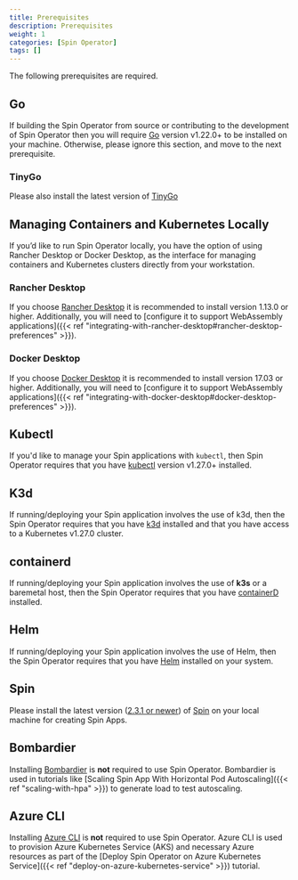```yaml
---
title: Prerequisites
description: Prerequisites
weight: 1
categories: [Spin Operator]
tags: []
---
```


The following prerequisites are required.

## Go

If building the Spin Operator from source or contributing to the development of Spin Operator then you will require [Go](https://go.dev/doc/install) version v1.22.0+ to be installed on your machine. Otherwise, please ignore this section, and move to the next prerequisite.

### TinyGo

Please also install the latest version of [TinyGo](https://tinygo.org/getting-started/install/)

## Managing Containers and Kubernetes Locally

If you’d like to run Spin Operator locally, you have the option of using Rancher Desktop or Docker Desktop, as the interface for managing containers and Kubernetes clusters directly from your workstation.

### Rancher Desktop

If you choose [Rancher Desktop](https://rancherdesktop.io/) it is recommended to install version 1.13.0 or higher. Additionally, you will need to [configure it to support WebAssembly applications]({{< ref "integrating-with-rancher-desktop#rancher-desktop-preferences" >}}).

### Docker Desktop

If you choose [Docker Desktop](https://docs.docker.com/get-docker/) it is recommended to install version 17.03 or higher. Additionally, you will need to [configure it to support WebAssembly applications]({{< ref "integrating-with-docker-desktop#docker-desktop-preferences" >}}).


## Kubectl

If you'd like to manage your Spin applications with `kubectl`, then Spin Operator requires that you have [kubectl](https://kubernetes.io/docs/tasks/tools/) version v1.27.0+ installed.

## K3d

If running/deploying your Spin application involves the use of k3d, then the Spin Operator requires that you have [k3d](https://k3d.io/v5.6.0/?h=installation#installation) installed and that you have access to a Kubernetes v1.27.0 cluster.

## containerd

If running/deploying your Spin application involves the use of **k3s** or a baremetal host, then the Spin Operator requires that you have [containerD](https://github.com/containerd/containerd/blob/main/docs/getting-started.md) installed.

## Helm

If running/deploying your Spin application involves the use of Helm, then the Spin Operator requires that you have [Helm](https://helm.sh/docs/intro/install/#helm) installed on your system.

## Spin

Please install the latest version ([2.3.1 or newer](https://developer.fermyon.com/spin/v2/upgrade)) of [Spin](https://developer.fermyon.com/spin/v2/install) on your local machine for creating Spin Apps.

## Bombardier

Installing [Bombardier](https://pkg.go.dev/github.com/codesenberg/bombardier) is **not** required to use Spin Operator. Bombardier is used in tutorials like [Scaling Spin App With Horizontal Pod Autoscaling]({{< ref "scaling-with-hpa" >}}) to generate load to test autoscaling.

## Azure CLI

Installing [Azure CLI](https://learn.microsoft.com/en-us/cli/azure/install-azure-cli) is **not** required to use Spin Operator. Azure CLI is used to provision Azure Kubernetes Service (AKS) and necessary Azure resources as part of the [Deploy Spin Operator on Azure Kubernetes Service]({{< ref "deploy-on-azure-kubernetes-service" >}}) tutorial.
